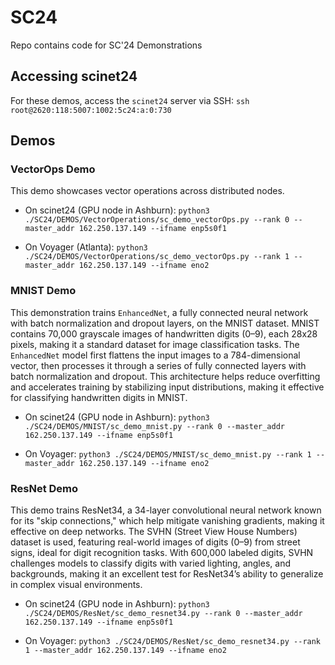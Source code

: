 # SC24
Repo contains code for SC'24 Demonstrations


## Accessing scinet24
For these demos, access the `scinet24` server via SSH:
``` ssh root@2620:118:5007:1002:5c24:a:0:730 ```

## Demos

### VectorOps Demo
This demo showcases vector operations across distributed nodes.

- On scinet24 (GPU node in Ashburn):
``` python3 ./SC24/DEMOS/VectorOperations/sc_demo_vectorOps.py --rank 0 --master_addr 162.250.137.149 --ifname enp5s0f1 ```

- On Voyager (Atlanta):
``` python3 ./SC24/DEMOS/VectorOperations/sc_demo_vectorOps.py --rank 1 --master_addr 162.250.137.149 --ifname eno2 ```

### MNIST Demo
This demonstration trains `EnhancedNet`, a fully connected neural network with batch normalization and dropout layers, on the MNIST dataset. MNIST contains 70,000 grayscale images of handwritten digits (0–9), each 28x28 pixels, making it a standard dataset for image classification tasks. The `EnhancedNet` model first flattens the input images to a 784-dimensional vector, then processes it through a series of fully connected layers with batch normalization and dropout. This architecture helps reduce overfitting and accelerates training by stabilizing input distributions, making it effective for classifying handwritten digits in MNIST.

- On scinet24 (GPU node in Ashburn):
``` python3 ./SC24/DEMOS/MNIST/sc_demo_mnist.py --rank 0 --master_addr 162.250.137.149 --ifname enp5s0f1 ```

- On Voyager:
``` python3 ./SC24/DEMOS/MNIST/sc_demo_mnist.py --rank 1 --master_addr 162.250.137.149 --ifname eno2 ```

### ResNet Demo

This demo trains ResNet34, a 34-layer convolutional neural network known for its "skip connections," which help mitigate vanishing gradients, making it effective on deep networks. The SVHN (Street View House Numbers) dataset is used, featuring real-world images of digits (0–9) from street signs, ideal for digit recognition tasks. With 600,000 labeled digits, SVHN challenges models to classify digits with varied lighting, angles, and backgrounds, making it an excellent test for ResNet34’s ability to generalize in complex visual environments.

- On scinet24 (GPU node in Ashburn):
``` python3 ./SC24/DEMOS/ResNet/sc_demo_resnet34.py --rank 0 --master_addr 162.250.137.149 --ifname enp5s0f1 ```


- On Voyager:
``` python3 ./SC24/DEMOS/ResNet/sc_demo_resnet34.py --rank 1 --master_addr 162.250.137.149 --ifname eno2 ```





